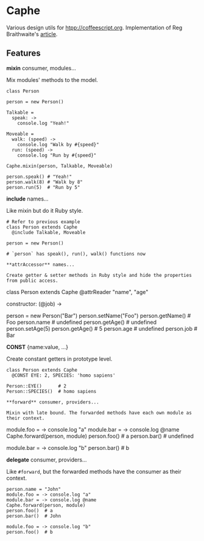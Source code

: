Caphe
=====

Various design utils for [htpp://coffeescript.org](CoffeeScript). Implementation of Reg Braithwaite's [article](http://raganwald.com/2014/04/10/mixins-forwarding-delegation.html).

## Features

**mixin** consumer, modules...

Mix modules' methods to the model.
```
class Person

person = new Person()

Talkable =
  speak: ->
    console.log "Yeah!"

Moveable =
  walk: (speed) ->
    console.log "Walk by #{speed}"
  run: (speed) ->
    console.log "Run by #{speed}"

Caphe.mixin(person, Talkable, Moveable)

person.speak() # "Yeah!"
person.walk(8) # "Walk by 8"
person.run(5)  # "Run by 5"
```

**include** names...

Like mixin but do it Ruby style.
```
# Refer to previous example
class Person extends Caphe
  @include Talkable, Moveable

person = new Person()

# `person` has speak(), run(), walk() functions now

**attrAccessor** names...

Create getter & setter methods in Ruby style and hide the properties from public access.
```
class Person extends Caphe
  @attrReader "name", "age"

  constructor: (@job) ->

person = new Person("Bar")
person.setName("Foo")
person.getName()        # Foo
person.name             # undefined
person.getAge()         # undefined
person.setAge(5)
person.getAge()         # 5
person.age              # undefined
person.job              # Bar

**CONST** {name:value, ...}

Create constant getters in prototype level.
```
class Person extends Caphe
  @CONST EYE: 2, SPECIES: 'homo sapiens'

Person::EYE()      # 2
Person::SPECIES()  # homo sapiens

**forward** consumer, providers...

Mixin with late bound. The forwarded methods have each own module as their context.
```
module.foo = -> console.log "a"
module.bar = -> console.log @name
Caphe.forward(person, module)
person.foo()  # a
person.bar()  # undefined

module.bar = -> console.log "b"
person.bar()  # b

**delegate** consumer, providers...

Like `#forward`, but the forwarded methods have the consumer as their context.
```
person.name = "John"
module.foo = -> console.log "a"
module.bar = -> console.log @name
Caphe.forward(person, module)
person.foo()  # a
person.bar()  # John

module.foo = -> console.log "b"
person.foo()  # b
